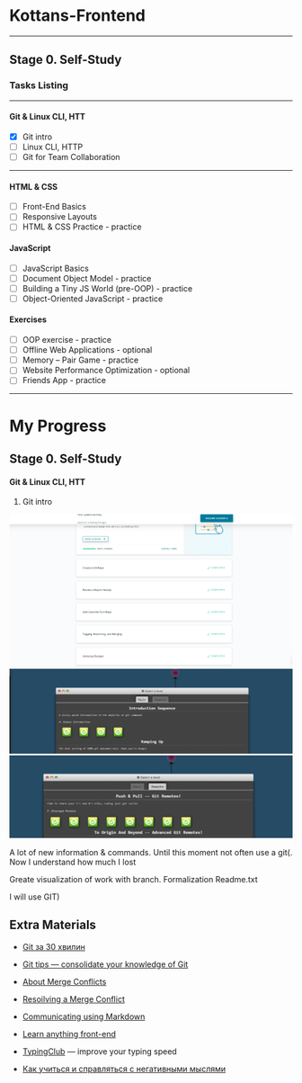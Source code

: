 # Kottans-Frontend
---
## Stage 0. Self-Study

### Tasks Listing
---
#### Git & Linux CLI, HTT
- [x] Git intro
- [ ] Linux CLI, HTTP
- [ ] Git for Team Collaboration
---
#### HTML & CSS
- [ ] Front-End Basics
- [ ] Responsive Layouts
- [ ] HTML & CSS Practice - practice
#### JavaScript
- [ ] JavaScript Basics
- [ ] Document Object Model - practice
- [ ] Building a Tiny JS World (pre-OOP) - practice
- [ ] Object-Oriented JavaScript - practice
#### Exercises
- [ ] OOP exercise - practice
- [ ] Offline Web Applications - optional
- [ ] Memory – Pair Game - practice
- [ ] Website Performance Optimization - optional
- [ ] Friends App - practice
---

# My Progress
## Stage 0. Self-Study

#### Git & Linux CLI, HTT
1. Git intro

![git-comleted](images/1.1-git-intro.png)
![git-comleted](images/1.2-git-intro.png)
![git-comleted](images/1.3-git-intro.png)

A lot of new information & commands. Until this moment not often use a git(. Now I understand how much I lost

Greate visualization of work with branch. Formalization Readme.txt

I will use GIT)

## Extra Materials
* [Git за 30 хвилин](https://codeguida.com/post/453)

* [Git tips — consolidate your knowledge of Git](https://codeguida.com/post/453)

* [About Merge Conflicts](https://www.webfx.com/blog/web-design/git-tips/)

* [Resoilving a Merge Conflict](https://docs.github.com/en/free-pro-team@latest/github/collaborating-with-issues-and-pull-requests/about-merge-conflicts)

* [Communicating using Markdown](https://lab.github.com/githubtraining/communicating-using-markdown)

* [Learn anything front-end](https://learn-anything.xyz/web-development/front-end)

* [TypingClub](https://www.typingclub.com/) — improve your typing speed

* [Как учиться и справляться с негативными мыслями](https://guides.hexlet.io/learning/)